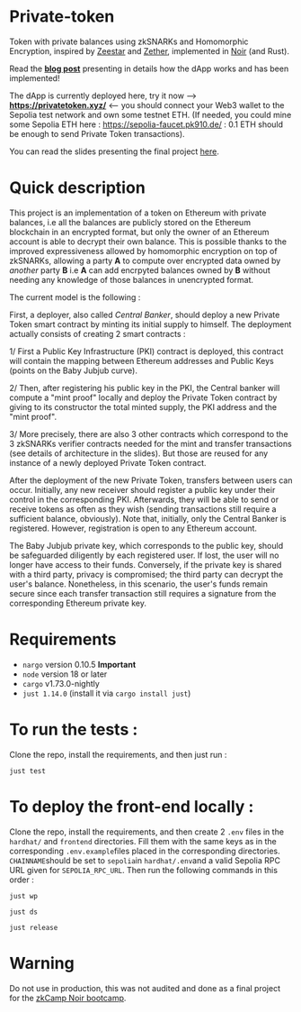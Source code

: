 # Private-token
Token with private balances using zkSNARKs and Homomorphic Encryption, inspired by [Zeestar](https://files.sri.inf.ethz.ch/website/papers/sp22-zeestar.pdf) and [Zether](https://crypto.stanford.edu/~buenz/papers/zether.pdf), implemented in [Noir](https://noir-lang.org/) (and Rust).

Read the **[blog post](https://medium.com/@jat9292/zksnarks-homomorphic-encryption-ethereums-privacy-new-frontier-b30357236a7a)** presenting in details how the dApp works and has been implemented!

The dApp is currently deployed here, try it now --> **https://privatetoken.xyz/** <-- you should connect your Web3 wallet to the Sepolia test network and own some testnet ETH. (If needed, you could mine some Sepolia ETH here :  https://sepolia-faucet.pk910.de/  : 0.1 ETH should be enough to send Private Token transactions).

You can read the slides presenting the final project [here](https://docs.google.com/presentation/d/1SDTOthvK1xCXcoKlILIKCobktrDf_ibPUbHtykAQfpc/edit?usp=sharing).

# Quick description

This project is an implementation of a token on Ethereum with private balances, i.e all the balances are publicly stored on the Ethereum blockchain in an encrypted format, but only the owner of an Ethereum account is able to decrypt their own balance. This is possible thanks to the improved expressiveness allowed by homomorphic encryption on top of zkSNARKs, allowing a party **A** to compute over encrypted data owned by *another* party **B** i.e **A** can add encrpyted balances owned by **B** without needing  any knowledge of those balances in unencrypted format.

The current model is the following : 

First, a deployer, also called *Central Banker*, should deploy a new Private Token smart contract by minting its initial supply to himself. The deployment actually consists of creating 2 smart contracts : 

1/ First a Public Key Infrastructure (PKI) contract is deployed, this contract will contain the mapping between Ethereum addresses and Public Keys (points on the Baby Jubjub curve).

2/ Then, after registering his public key in the PKI, the Central banker will compute a "mint proof" locally and deploy the Private Token contract by giving to its constructor the total minted supply, the PKI address and the "mint proof".

3/ More precisely, there are also 3 other contracts which correspond to the 3 zkSNARKs verifier contracts needed for the mint and transfer transactions (see details of architecture in the slides). But those are reused for any instance of a newly deployed Private Token contract.

After the deployment of the new Private Token, transfers between users can occur. Initially, any new receiver should register a public key under their control in the corresponding PKI. Afterwards, they will be able to send or receive tokens as often as they wish (sending transactions still require a sufficient balance, obviously). Note that, initially, only the Central Banker is registered. However, registration is open to any Ethereum account.

The Baby Jubjub private key, which corresponds to the public key, should be safeguarded diligently by each registered user. If lost, the user will no longer have access to their funds. Conversely, if the private key is shared with a third party, privacy is compromised; the third party can decrypt the user's balance. Nonetheless, in this scenario, the user's funds remain secure since each transfer transaction still requires a signature from the corresponding Ethereum private key.

# Requirements
* `nargo` version 0.10.5 **Important**
* `node` version 18 or later
* `cargo` v1.73.0-nightly
* `just 1.14.0` (install it via `cargo install just`)

# To run the tests : 

Clone the repo, install the requirements, and then just run : 
```
just test
```

# To deploy the front-end locally : 

Clone the repo, install the requirements, and then create 2 `.env` files in the `hardhat/` and `frontend` directories. Fill them with the same keys as in the corresponding `.env.example`files placed in the corresponding directories. `CHAINNAME`should be set to `sepolia`in `hardhat/.env`and a valid Sepolia RPC URL given for `SEPOLIA_RPC_URL`. Then run the following commands in this order : 
```
just wp
```
```
just ds
```
```
just release
```

# Warning
Do not use in production, this was not audited and done as a final project for the [zkCamp Noir bootcamp](https://www.zkcamp.xyz/aztec).